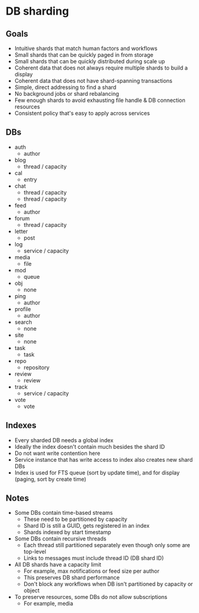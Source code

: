# DB sharding

## Goals

- Intuitive shards that match human factors and workflows
- Small shards that can be quickly paged in from storage
- Small shards that can be quickly distributed during scale up
- Coherent data that does not always require multiple shards to build a display
- Coherent data that does not have shard-spanning transactions
- Simple, direct addressing to find a shard
- No background jobs or shard rebalancing
- Few enough shards to avoid exhausting file handle & DB connection resources
- Consistent policy that's easy to apply across services

## DBs

- auth
  - author
- blog
  - thread / capacity
- cal
  - entry
- chat
  - thread / capacity
  - thread / capacity
- feed
  - author
- forum
  - thread / capacity
- letter
  - post
- log
  - service / capacity
- media
  - file
- mod
  - queue
- obj
  - none
- ping
  - author
- profile
  - author
- search
  - none
- site
  - none
- task
  - task
- repo
  - repository
- review
  - review
- track
  - service / capacity
- vote
  - vote

## Indexes

- Every sharded DB needs a global index
- Ideally the index doesn't contain much besides the shard ID
- Do not want write contention here
- Service instance that has write access to index also creates new shard DBs
- Index is used for FTS queue (sort by update time), and for display (paging, sort by create time)

## Notes

- Some DBs contain time-based streams
  - These need to be partitioned by capacity
  - Shard ID is still a GUID, gets registered in an index
  - Shards indexed by start timestamp
- Some DBs contain recursive threads
  - Each thread still partitioned separately even though only some are top-level
  - Links to messages must include thread ID (DB shard ID)
- All DB shards have a capacity limit
  - For example, max notifications or feed size per author
  - This preserves DB shard performance
  - Don't block any workflows when DB isn't partitioned by capacity or object
- To preserve resources, some DBs do not allow subscriptions
  - For example, media
